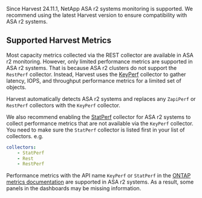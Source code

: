 Since Harvest 24.11.1, NetApp ASA r2 systems monitoring is supported. We recommend using the latest Harvest version to ensure compatibility with ASA r2 systems.

## Supported Harvest Metrics

Most capacity metrics collected via the REST collector are available in ASA r2 monitoring. However, only limited performance metrics are supported in ASA r2 systems. That is because ASA r2 clusters do not support the `RestPerf` collector. Instead, Harvest uses the [KeyPerf](configure-keyperf.md) collector to gather latency, IOPS, and throughput performance metrics for a limited set of objects.

Harvest automatically detects ASA r2 systems and replaces any `ZapiPerf` or `RestPerf` collectors with the `KeyPerf` collector. 

We also recommend enabling the [StatPerf](configure-statperf.md) collector for ASA r2 systems to collect performance metrics that are not available via the `KeyPerf` collector. You need to make sure the `StatPerf` collector is listed first in your list of collectors. e.g. 

```yaml
collectors:
    - StatPerf
    - Rest
    - RestPerf
```

Performance metrics with the API name `KeyPerf` or `StatPerf` in the [ONTAP metrics documentation](ontap-metrics.md) are supported in ASA r2 systems.
As a result, some panels in the dashboards may be missing information. 